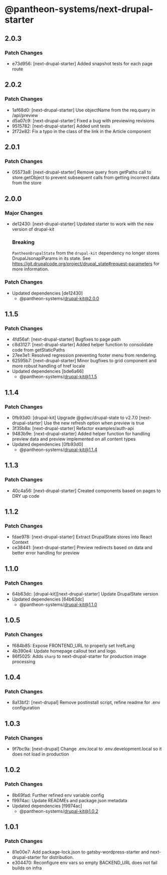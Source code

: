 # @pantheon-systems/next-drupal-starter

## 2.0.3

### Patch Changes

- e73d956: [next-drupal-starter] Added snapshot tests for each page route

## 2.0.2

### Patch Changes

- 1af68d0: [next-drupal-starter] Use objectName from the req.query in /api/preview
- d5a07c9: [next-drupal-starter] Fixed a bug with previewing revisions
- 9515782: [next-drupal-starter] Added unit tests
- 2f72e82: Fix a typo in the class of the link in the Article component

## 2.0.1

### Patch Changes

- 05573a8: [next-drupal-starter] Remove query from getPaths call to store.getObject to prevent subsequent calls from getting incorrect data from the store

## 2.0.0

### Major Changes

- de12430: [next-drupal-starter] Updated starter to work with the new version of drupal-kit

  ### Breaking

  `PantheonDrupalState` from the `drupal-kit` dependency no longer stores DrupalJsonapiParams in its state.
  See https://git.drupalcode.org/project/drupal_state#request-parameters for more information.

### Patch Changes

- Updated dependencies [de12430]
  - @pantheon-systems/drupal-kit@2.0.0

## 1.1.5

### Patch Changes

- 4fd56af: [next-drupal-starter] Bugfixes to page path
- c8d3127: [next-drupal-starter] Added helper function to consolidate code from getStaticPaths
- 27ee3e1: Resolved regression preventing footer menu from rendering.
- 62595b7: [next-drupal-starter] Minor bugfixes to grid component and more robust handling of href locale
- Updated dependencies [bde6a66]
  - @pantheon-systems/drupal-kit@1.1.5

## 1.1.4

### Patch Changes

- 0fb93d0: [drupal-kit] Upgrade @gdwc/drupal-state to v2.7.0
  [next-drupal-starter] Use the new refresh option when preview is true
- 3f35b8a: [next-drupal-starter] Refactor examples/auth-api
- 9483b9e: [next-drupal-starter] Added helper function for handling preview data and preview implemented on all content types
- Updated dependencies [0fb93d0]
  - @pantheon-systems/drupal-kit@1.1.4

## 1.1.3

### Patch Changes

- 40c4a56: [next-drupal-starter] Created components based on pages to DRY up code

## 1.1.2

### Patch Changes

- fdae978: [next-drupal-starter] Extract DrupalState stores into React Context
- ce38441: [next-drupal-starter] Preview redirects based on data and better error handling for preview

## 1.1.0

### Patch Changes

- 64b63dc: [drupal-kit][next-drupal-starter] Update DrupalState version
- Updated dependencies [64b63dc]
  - @pantheon-systems/drupal-kit@1.1.0

## 1.0.5

### Patch Changes

- f684b85: Expose FRONTEND_URL to properly set hrefLang
- 4b390e4: Update homepage callout text and logo.
- 86f5025: Adds `sharp` to next-drupal-starter for production image processing

## 1.0.4

### Patch Changes

- 8a13bf2: [next-drupal] Remove postinstall script, refine readme for .env configuration

## 1.0.3

### Patch Changes

- 9f7bc9a: [next-drupal] Change .env.local to .env.development.local so it does not load in production

## 1.0.2

### Patch Changes

- 8b69fad: Further refined env variable config
- f9974ac: Update READMEs and package.json metadata
- Updated dependencies [f9974ac]
  - @pantheon-systems/drupal-kit@1.0.2

## 1.0.1

### Patch Changes

- 81e00e7: Add package-lock.json to gatsby-wordpress-starter and next-drupal-starter for distribution.
- e304470: Reconfigure env vars so empty BACKEND_URL does not fail builds on infra
